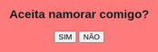 # cabeça de nois todos
<!DOCTYPE html>
<!-- 
-->
<html lang="en">

<head>
    <meta charset="UTF-8">
    <meta http-equiv="X-UA-Compatible" content="IE=edge">
    <meta name="viewport" content="width=device-width, initial-scale=1.0">
    <title>Namora comigo?</title>
</head>

<body>
    <div id="conteudo">
        <h2>Aceita namorar comigo?</h2>
        <button class="btn" onclick="sim()">SIM</button>
        <button class="btn" onclick="desvia(this)" onmouseover="desvia(this)">NÃO</button>
    </div>
</body>
<style>
    #conteudo {
        background: #ff7a7a;
        width: 100%;
        height: 100%;
        position: fixed;
        top: 0;
        left: 0;
        padding: 10px;
        text-align: center;
        font-family: sans-serif;
    }

    .btn {
        background: black;
        color: white;
        border: none;
        padding: 10px;
        width: 80px;
        border-radius: 5px;
    }
</style>

<script>
    function sim() {
        alert("Você aceitou namorar comigo! :)") 
        location.href = "https://music.youtube.com/watch?v=izGwDsrQ1eQ";
    }

    function desvia(btn) {
        // btn declarado na função
        btn.style.position = 'absolute';
        btn.style.bottom = geraPosicao(10, 90);
        btn.style.left = geraPosicao(10, 90);
        console.log('opa, desviei...');
    }

    function geraPosicao(min, max) {
        return (Math.random() * (max - min) + min) + "%";
    }

</script>

</html>
